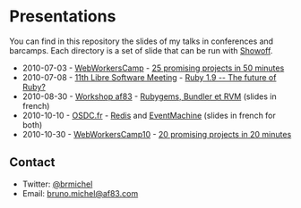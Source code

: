 Presentations
=============

You can find in this repository the slides of my talks in conferences and barcamps.
Each directory is a set of slide that can be run with [Showoff](http://github.com/schacon/showoff).

* 2010-07-03 - [WebWorkersCamp](http://barcamp.org/WebWorkersCamp) - [25 promising projects in 50 minutes](http://wwc-25-projects.heroku.com/)
* 2010-07-08 - [11th Libre Software Meeting](http://2010.rmll.info/spip.php) - [Ruby 1.9 -- The future of Ruby?](http://rmll2010-ruby19.heroku.com/)
* 2010-08-30 - [Workshop af83](http://dev.af83.com) - [Rubygems, Bundler et RVM](http://rubygems-bundler-rvm.heroku.com) (slides in french)
* 2010-10-10 - [OSDC.fr](http://act.osdc.fr/osdc2010fr/) - [Redis](http://redis-osdcfr.heroku.com/) and [EventMachine](http://eventmachine-osdcfr.heroku.com) (slides in french for both)
* 2010-10-30 - [WebWorkersCamp10](http://barcamp.org/WebWorkersCamp10) - [20 promising projects in 20 minutes](http://wwc-20-projects.heroku.com/)


Contact
-------

* Twitter: [@brmichel](http://twitter.com/brmichel)
* Email: bruno.michel@af83.com


